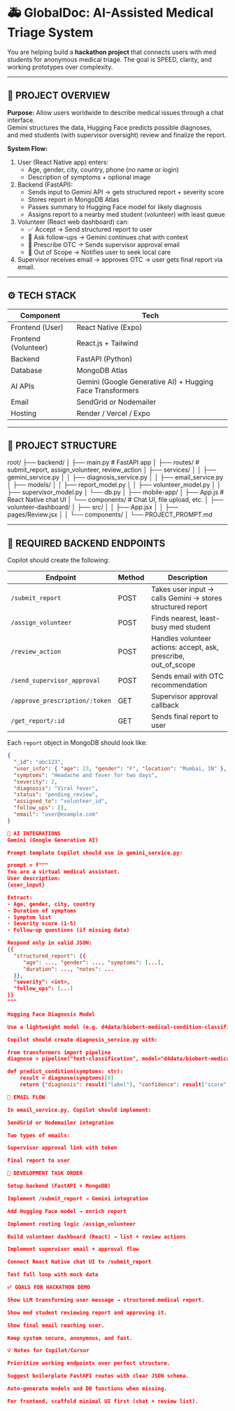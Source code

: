 # 🚑 GlobalDoc: AI-Assisted Medical Triage System

You are helping build a **hackathon project** that connects users with med students for anonymous medical triage.
The goal is SPEED, clarity, and working prototypes over complexity.

---

## 🧭 PROJECT OVERVIEW

**Purpose:**
Allow users worldwide to describe medical issues through a chat interface.  
Gemini structures the data, Hugging Face predicts possible diagnoses,  
and med students (with supervisor oversight) review and finalize the report.

**System Flow:**
1. User (React Native app) enters:
   - Age, gender, city, country, phone (no name or login)
   - Description of symptoms + optional image
2. Backend (FastAPI):
   - Sends input to Gemini API → gets structured report + severity score
   - Stores report in MongoDB Atlas
   - Passes summary to Hugging Face model for likely diagnosis
   - Assigns report to a nearby med student (volunteer) with least queue
3. Volunteer (React web dashboard) can:
   - ✅ Accept → Send structured report to user
   - 💬 Ask follow-ups → Gemini continues chat with context
   - 💊 Prescribe OTC → Sends supervisor approval email
   - 🚨 Out of Scope → Notifies user to seek local care
4. Supervisor receives email → approves OTC → user gets final report via email.

---

## ⚙️ TECH STACK

| Component | Tech |
|------------|------|
| Frontend (User) | React Native (Expo) |
| Frontend (Volunteer) | React.js + Tailwind |
| Backend | FastAPI (Python) |
| Database | MongoDB Atlas |
| AI APIs | Gemini (Google Generative AI) + Hugging Face Transformers |
| Email | SendGrid or Nodemailer |
| Hosting | Render / Vercel / Expo |

---

## 📁 PROJECT STRUCTURE

root/
├── backend/
│ ├── main.py # FastAPI app
│ ├── routes/ # submit_report, assign_volunteer, review_action
│ ├── services/
│ │ ├── gemini_service.py
│ │ ├── diagnosis_service.py
│ │ ├── email_service.py
│ ├── models/
│ │ ├── report_model.py
│ │ ├── volunteer_model.py
│ │ ├── supervisor_model.py
│ └── db.py
│
├── mobile-app/
│ ├── App.js # React Native chat UI
│ └── components/ # Chat UI, file upload, etc.
│
├── volunteer-dashboard/
│ ├── src/
│ │ ├── App.jsx
│ │ ├── pages/Review.jsx
│ │ └── components/
│
└── PROJECT_PROMPT.md


---

## 🧩 REQUIRED BACKEND ENDPOINTS

Copilot should create the following:

| Endpoint | Method | Description |
|-----------|---------|-------------|
| `/submit_report` | POST | Takes user input → calls Gemini → stores structured report |
| `/assign_volunteer` | POST | Finds nearest, least-busy med student |
| `/review_action` | POST | Handles volunteer actions: accept, ask, prescribe, out_of_scope |
| `/send_supervisor_approval` | POST | Sends email with OTC recommendation |
| `/approve_prescription/:token` | GET | Supervisor approval callback |
| `/get_report/:id` | GET | Sends final report to user |

Each `report` object in MongoDB should look like:
```json
{
  "_id": "abc123",
  "user_info": { "age": 23, "gender": "F", "location": "Mumbai, IN" },
  "symptoms": "Headache and fever for two days",
  "severity": 2,
  "diagnosis": "Viral fever",
  "status": "pending_review",
  "assigned_to": "volunteer_id",
  "follow_ups": [],
  "email": "user@example.com"
}

🧠 AI INTEGRATIONS
Gemini (Google Generative AI)

Prompt template Copilot should use in gemini_service.py:

prompt = f"""
You are a virtual medical assistant.
User description:
{user_input}

Extract:
- Age, gender, city, country
- Duration of symptoms
- Symptom list
- Severity score (1-5)
- Follow-up questions (if missing data)

Respond only in valid JSON:
{{
  "structured_report": {{
     "age": ..., "gender": ..., "symptoms": [...],
     "duration": ..., "notes": ...
  }},
  "severity": <int>,
  "follow_ups": [...]
}}
"""

Hugging Face Diagnosis Model

Use a lightweight model (e.g. d4data/biobert-medical-condition-classification).

Copilot should create diagnosis_service.py with:

from transformers import pipeline
diagnose = pipeline("text-classification", model="d4data/biobert-medical-condition-classification")

def predict_condition(symptoms: str):
    result = diagnose(symptoms)[0]
    return {"diagnosis": result["label"], "confidence": result["score"]}

📧 EMAIL FLOW

In email_service.py, Copilot should implement:

SendGrid or Nodemailer integration

Two types of emails:

Supervisor approval link with token

Final report to user

🧭 DEVELOPMENT TASK ORDER

Setup backend (FastAPI + MongoDB)

Implement /submit_report → Gemini integration

Add Hugging Face model → enrich report

Implement routing logic /assign_volunteer

Build volunteer dashboard (React) → list + review actions

Implement supervisor email + approval flow

Connect React Native chat UI to /submit_report

Test full loop with mock data

✅ GOALS FOR HACKATHON DEMO

Show LLM transforming user message → structured medical report.

Show med student reviewing report and approving it.

Show final email reaching user.

Keep system secure, anonymous, and fast.

💡 Notes for Copilot/Cursor

Prioritize working endpoints over perfect structure.

Suggest boilerplate FastAPI routes with clear JSON schema.

Auto-generate models and DB functions when missing.

For frontend, scaffold minimal UI first (chat + review list).
